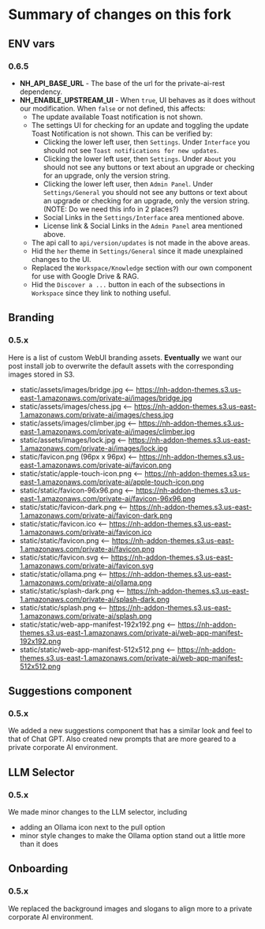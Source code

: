 # Summary of changes on this fork

## ENV vars

### 0.6.5
* **NH_API_BASE_URL** - The base of the url for the private-ai-rest dependency.
* **NH_ENABLE_UPSTREAM_UI** - When `true`, UI behaves as it does without our modification. When `false` or not defined, this affects:
    * The update available Toast notification is not shown.
    * The settings UI for checking for an update and toggling the update Toast Notification is not shown. This can be verified by:
        * Clicking the lower left user, then `Settings`. Under `Interface` you should not see `Toast notifications for new updates`.
        * Clicking the lower left user, then `Settings`. Under `About` you should not see any buttons or text about an upgrade or checking for an upgrade, only the version string.
        * Clicking the lower left user, then `Admin Panel`. Under `Settings/General` you should not see any buttons or text about an upgrade or checking for an upgrade, only the version string. (NOTE: Do we need this info in 2 places?)
      * Social Links in the `Settings/Interface` area mentioned above.
      * License link & Social Links in the `Admin Panel` area mentioned above.
    * The api call to `api/version/updates` is not made in the above areas.
    * Hid the `her` theme in `Settings/General` since it made unexplained changes to the UI.
    * Replaced the `Workspace/Knowledge` section with our own component for use with Google Drive & RAG.
    * Hid the `Discover a ...` button in each of the subsections in `Workspace` since they link to nothing useful.

## Branding

### 0.5.x
Here is a list of custom WebUI branding assets. **Eventually** we want our post install job to overwrite the default assets with the corresponding images stored in S3.
- static/assets/images/bridge.jpg              <-- https://nh-addon-themes.s3.us-east-1.amazonaws.com/private-ai/images/bridge.jpg
- static/assets/images/chess.jpg               <-- https://nh-addon-themes.s3.us-east-1.amazonaws.com/private-ai/images/chess.jpg
- static/assets/images/climber.jpg             <-- https://nh-addon-themes.s3.us-east-1.amazonaws.com/private-ai/images/climber.jpg
- static/assets/images/lock.jpg                <-- https://nh-addon-themes.s3.us-east-1.amazonaws.com/private-ai/images/lock.jpg
- static/favicon.png (96px x 96px)             <-- https://nh-addon-themes.s3.us-east-1.amazonaws.com/private-ai/favicon.png
- static/static/apple-touch-icon.png           <-- https://nh-addon-themes.s3.us-east-1.amazonaws.com/private-ai/apple-touch-icon.png
- static/static/favicon-96x96.png              <-- https://nh-addon-themes.s3.us-east-1.amazonaws.com/private-ai/favicon-96x96.png
- static/static/favicon-dark.png               <-- https://nh-addon-themes.s3.us-east-1.amazonaws.com/private-ai/favicon-dark.png
- static/static/favicon.ico                    <-- https://nh-addon-themes.s3.us-east-1.amazonaws.com/private-ai/favicon.ico
- static/static/favicon.png                    <-- https://nh-addon-themes.s3.us-east-1.amazonaws.com/private-ai/favicon.png
- static/static/favicon.svg                    <-- https://nh-addon-themes.s3.us-east-1.amazonaws.com/private-ai/favicon.svg
- static/static/ollama.png                     <-- https://nh-addon-themes.s3.us-east-1.amazonaws.com/private-ai/ollama.png
- static/static/splash-dark.png                <-- https://nh-addon-themes.s3.us-east-1.amazonaws.com/private-ai/splash-dark.png
- static/static/splash.png                     <-- https://nh-addon-themes.s3.us-east-1.amazonaws.com/private-ai/splash.png
- static/static/web-app-manifest-192x192.png   <-- https://nh-addon-themes.s3.us-east-1.amazonaws.com/private-ai/web-app-manifest-192x192.png
- static/static/web-app-manifest-512x512.png   <-- https://nh-addon-themes.s3.us-east-1.amazonaws.com/private-ai/web-app-manifest-512x512.png

## Suggestions component

### 0.5.x
We added a new suggestions component that has a similar look and feel to that of Chat GPT. Also
created new prompts that are more geared to a private corporate AI environment.

## LLM Selector

### 0.5.x
We made minor changes to the LLM selector, including
  - adding an Ollama icon next to the pull option
  - minor style changes to make the Ollama option stand out a little more than it does

## Onboarding

### 0.5.x
We replaced the background images and slogans to align more to a private corporate AI environment.
